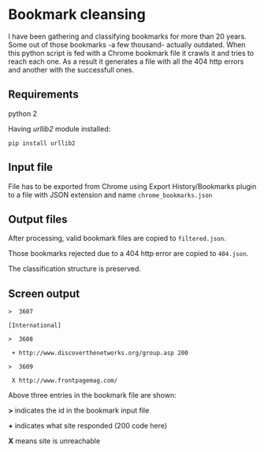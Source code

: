 # Bookmark cleansing
I have been gathering and classifying bookmarks for more than 20 years. Some out of those bookmarks -a few thousand- actually outdated. When this python script is fed with a Chrome bookmark file it crawls it and tries to reach each one. As a result it generates a file with all the 404 http errors and another with the successfull ones.

## Requirements
python 2

Having *urllib2* module installed:

`pip install urllib2`

## Input file
File has to be exported from Chrome using Export History/Bookmarks plugin to a file with JSON extension and name `chrome_bookmarks.json`

## Output files
After processing, valid bookmark files are copied to `filtered.json`.

Those bookmarks rejected due to a 404 http error are copied to `404.json`.

The classification structure is preserved.

## Screen output

`>  3607`

`[International]`

`>  3608`

` + http://www.discoverthenetworks.org/group.asp 200`

`>  3609`

` X http://www.frontpagemag.com/`

Above three entries in the bookmark file are shown:

**>** indicates the id in the bookmark input file

**+** indicates what site responded (200 code here)

**X** means site is unreachable

